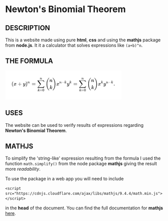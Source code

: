 # Newton's Binomial Theorem
## DESCRIPTION
This is a website made using pure **html**, **css** and using the **mathjs** package from **node.js**. It it a calculator that solves expressions like ``(a+b)^n``.

## THE FORMULA
<div style="background-color:white; width:fit-content; padding: 20px;"><img src="src/image.png"></div>


## USES
The website can be used to verify results of expressions regarding **Newton's Binomial Theorem**.

## MATHJS
To simplify the 'string-like' expression resulting from the formula I used the function ``math.simplify()`` from the node package **mathjs**  giving the result more *readability*.

To use the package in a web app you will need to include
```
<script src="https://cdnjs.cloudflare.com/ajax/libs/mathjs/9.4.4/math.min.js"></script>
```
in the **head** of the document. You can find the full documentation for **mathjs** [here](https://mathjs.org/).